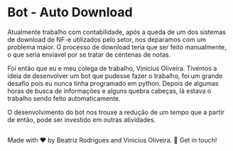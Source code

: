 # Bot - Auto Download
 Atualmente trabalho com contabilidade, após a queda de um dos sistemas de download de NF-e utilizados pelo setor, nos deparamos com um problema maior. O processo de download teria que ser feito manualmente, o que seria enviavel por se tratar de centenas de notas.
 
 Foi então que eu e meu colega de trabalho, Vinicius Oliveira. Tivemos a ideia de desenvolver um bot que pudesse fazer o trabalho, foi um grande desafio pois eu nunca tinha programado em python. Depois de algumas horas de busca de informações e alguns quebra cabeças, lá estava o trabalho sendo feito automaticamente.
 
 O desenvolvimento do bot nos trouxe a redução de um tempo que a partir de então, pode ser investido em outras atividades.
 
 ## 
 Made with ♥ by Beatriz Rodrigues and Vinicius Oliveira. 👋 Get in touch!
